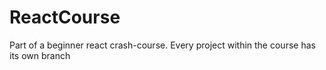 # ReactCourse
Part of a beginner react crash-course. 
Every project within the course has its own branch
